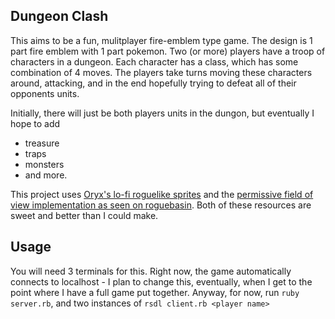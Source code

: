 Dungeon Clash
-------------

This aims to be a fun, mulitplayer fire-emblem type game. The design is 1 part fire emblem with 1 part pokemon. Two (or more) players have a troop of characters in a dungeon. Each character has a class, which has some combination of 4 moves. The players take turns moving these characters around, attacking, and in the end hopefully trying to defeat all of their opponents units.

Initially, there will just be both players units in the dungon, but eventually I hope to add
* treasure
* traps
* monsters
* and more.

This project uses [Oryx's lo-fi roguelike sprites](http://forums.tigsource.com/index.php?topic=8970.0) and the [permissive field of view implementation as seen on roguebasin](http://roguebasin.roguelikedevelopment.org/index.php?title=Ruby_precise_permissive_FOV_implementation). Both of these resources are sweet and better than I could make.

Usage
-----

You will need 3 terminals for this. Right now, the game automatically connects to localhost - I plan to change this, eventually, when I get to the point where I have a full game put together. Anyway, for now, run `ruby server.rb`, and two instances of `rsdl client.rb <player name>`

